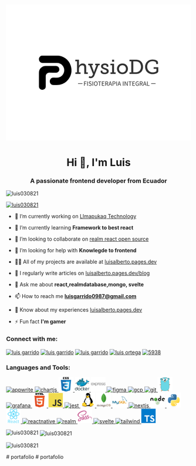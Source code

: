 <svg data-v-0dd9719b="" version="1.0" xmlns="http://www.w3.org/2000/svg" xmlns:xlink="http://www.w3.org/1999/xlink" width="100%" height="100%" viewBox="0 0 340.000000 250.000000" preserveAspectRatio="xMidYMid meet" color-interpolation-filters="sRGB" style="margin: auto;"> <rect data-v-0dd9719b="" x="0" y="0" width="100%" height="100%" fill="#fff" fill-opacity="1" class="background"></rect> <rect data-v-0dd9719b="" x="0" y="0" width="100%" height="100%" fill="url(#watermark)" fill-opacity="1" class="watermarklayer"></rect> <g data-v-0dd9719b="" fill="#333" class="icon-text-wrapper icon-svg-group iconsvg" transform="translate(60.18000030517578,93.53861808776855)"><g class="iconsvg-imagesvg" transform="translate(0,0)"><g><rect fill="#333" fill-opacity="0" stroke-width="2" x="0" y="0" width="60" height="62.92276230926537" class="image-rect"></rect> <svg x="0" y="0" width="60" height="62.92276230926537" filtersec="colorsb7288758679" class="image-svg-svg primary" style="overflow: visible;"><svg xmlns="http://www.w3.org/2000/svg" viewBox="-0.002133648144081235 0 89.49066162109375 93.849609375"><title>资源 28</title><path d="M30.94 0h19.17a39.62 39.62 0 0 1 37.13 27.33c4.5 14 2.23 26.88-6.67 38.41A38.37 38.37 0 0 1 57.49 80a54.32 54.32 0 0 1-11.49.78 58.25 58.25 0 0 1-7.71-.13c-6.29-.84-9.9-7.29-7.75-13.53a9.81 9.81 0 0 1 9-6.55c4 0 8.06.15 12.06-.14 14.25-1 22.71-18 15.17-30.28-4-6.59-9.87-9.93-17.56-9.92H10.15A10 10 0 0 1 .06 11 10.06 10.06 0 0 1 8 .17a9.91 9.91 0 0 1 2-.15z" fill="#000000"></path><path d="M0 65.1V47.81c0-9.24 5.34-16.31 14.24-18.76a17 17 0 0 1 4.38-.58q14-.07 28.09 0a9.38 9.38 0 0 1 .54 18.75c-6.17 0-12.35-.13-18.53-.27a9.43 9.43 0 0 0-9.91 9.57v27.75a9.07 9.07 0 0 1-5.41 8.65A9.34 9.34 0 0 1 0 84.31V65.1z" fill="#000000"></path></svg></svg> <!----></g></g> <g transform="translate(67,7.233381271362305)"><g data-gra="path-name" fill-rule="" class="tp-name iconsvg-namesvg" transform="translate(0,0)"><g transform="scale(1)"><g><path d="M1.18 0L10.65 0 10.65-2.77 7.69-2.77 7.69-8.76C7.69-12.75 10.28-15.86 13.94-15.86 16.93-15.86 17.49-13.79 17.49-11.16L17.49 0 23.99 0 23.99-2.77 21.07-2.77 21.07-11.98C21.07-16.75 19.04-19.15 14.64-19.15 10.91-19.15 8.47-16.67 7.65-14.86L7.58-14.86C7.58-14.86 7.69-15.53 7.69-16.41L7.69-26.1 1-26.1 1-23.33 4.14-23.33 4.14-2.77 1.18-2.77ZM26.73 3.88L25.51 6.58C25.51 6.58 27.13 7.76 29.54 7.76 32.42 7.76 34.86 6.14 36.12 2.96L43.51-15.93 45.84-15.93 45.84-18.71 37.56-18.71 37.56-15.93 39.96-15.93 35.82-4.81C35.53-3.99 35.38-3.18 35.38-3.18L35.27-3.18C35.27-3.18 35.19-3.99 34.94-4.81L30.76-15.93 33.23-15.93 33.23-18.71 24.7-18.71 24.7-15.93 27.06-15.93 33.6 0.33 32.83 2.18C32.2 3.66 30.98 4.77 29.39 4.77 27.8 4.77 26.73 3.88 26.73 3.88ZM47.65-4.03C47.65-1.07 51.57 0.44 54.97 0.44 59.22 0.44 62.48-1.52 62.48-5.06 62.48-8.54 59.19-9.76 56.3-10.72 54.05-11.5 51.98-12.24 51.98-14.01 51.98-15.53 53.53-16.27 55.3-16.27 57.12-16.27 58.6-15.49 58.6-14.34L58.6-13.12 61.74-13.12 61.74-15.38C61.74-18.11 57.89-19.15 55.27-19.15 52.01-19.15 48.35-17.67 48.35-13.97 48.35-10.57 51.42-9.32 54.2-8.28 56.78-7.36 58.85-6.77 58.85-4.88 58.85-3.33 57.19-2.48 55.08-2.48 53.01-2.48 50.79-3.22 50.79-4.81L50.79-6.03 47.65-6.03ZM68.58-22.44L72.35-22.44 72.35-26.1 68.58-26.1ZM65.73 0L75.19 0 75.19-2.77 72.24-2.77 72.24-18.71 65.55-18.71 65.55-15.93 68.65-15.93 68.65-2.77 65.73-2.77ZM77.67-9.39C77.67-3.7 82.18 0.44 87.76 0.44 93.35 0.44 97.86-3.7 97.86-9.39 97.86-15.05 93.35-19.15 87.76-19.15 82.18-19.15 77.67-15.05 77.67-9.39ZM81.33-9.39C81.33-13.27 84.21-16.04 87.76-16.04 91.28-16.04 94.2-13.27 94.2-9.39 94.2-5.47 91.28-2.66 87.76-2.66 84.21-2.66 81.33-5.47 81.33-9.39ZM100.7 0L111.87 0C113.94 0 115.67-0.15 117.38-0.7 122.48-2.33 125.62-6.73 125.62-13.05 125.62-19.41 122.37-23.92 117.38-25.47 115.64-25.99 114.01-26.1 111.83-26.1L100.7-26.1 100.7-23.25 103.96-23.25 103.96-2.88 100.7-2.88ZM107.65-3.03L107.65-23.07 111.65-23.07C113.35-23.07 114.68-22.99 116.12-22.48 119.59-21.22 121.77-17.86 121.77-13.05 121.77-8.28 119.59-4.92 116.08-3.7 114.75-3.18 113.35-3.03 111.65-3.03ZM129.35-13.12C129.35-5.4 134.97 0.44 142.99 0.44 146.91 0.44 153.64-1 153.64-5.03L153.64-12.35 145.14-12.35 145.14-9.46 150.24-9.46 150.24-6.03C150.24-3.48 145.58-2.77 143.25-2.77 137.12-2.77 133.2-7.21 133.2-13.23 133.2-19.22 137.04-23.36 143.14-23.36 146.21-23.36 149.65-22.29 149.65-20.11L149.65-18.19 153.05-18.19 153.05-21.4C153.05-24.7 147.62-26.54 143.03-26.54 134.9-26.54 129.35-20.85 129.35-13.12Z" transform="translate(-1, 26.540000915527344)"></path></g> <!----> <!----> <!----> <!----> <!----> <!----> <!----></g></g> <g data-gra="path-slogan" fill-rule="" class="tp-slogan iconsvg-slogansvg" fill="#333" transform="translate(5,40.30000305175781)"><rect x="0" height="1" y="3.580000400543213" width="8.104999542236328"></rect> <rect height="1" y="3.580000400543213" width="8.104999542236328" x="134.5349998474121"></rect> <g transform="translate(11.104999542236328,0)"><g transform="scale(1)"><path d="M1.08 0L1.08-7.87L5.62-7.87L5.62-7.03L2.08-7.03L2.08-4.37L5.08-4.37L5.08-3.53L2.08-3.53L2.08 0L1.08 0ZM7.01 0L7.01-7.87L8.00-7.87L8.00 0L7.01 0ZM9.59-1.02L10.19-1.72Q10.61-1.27 11.18-1.00Q11.75-0.73 12.36-0.73L12.36-0.73Q13.14-0.73 13.57-1.09Q14.00-1.44 14.00-2.02L14.00-2.02Q14.00-2.32 13.90-2.53Q13.80-2.74 13.63-2.89Q13.45-3.04 13.21-3.16Q12.97-3.28 12.70-3.41L12.70-3.41L11.57-3.90Q11.29-4.02 11.00-4.19Q10.72-4.36 10.49-4.60Q10.26-4.84 10.12-5.17Q9.97-5.50 9.97-5.93L9.97-5.93Q9.97-6.37 10.16-6.76Q10.34-7.14 10.67-7.42Q11.00-7.70 11.45-7.86Q11.90-8.02 12.44-8.02L12.44-8.02Q13.15-8.02 13.75-7.75Q14.35-7.48 14.77-7.04L14.77-7.04L14.23-6.40Q13.87-6.74 13.43-6.94Q13.00-7.14 12.44-7.14L12.44-7.14Q11.78-7.14 11.38-6.83Q10.98-6.53 10.98-5.99L10.98-5.99Q10.98-5.70 11.09-5.50Q11.21-5.30 11.40-5.15Q11.59-5.00 11.82-4.89Q12.05-4.78 12.29-4.68L12.29-4.68L13.40-4.20Q13.74-4.06 14.04-3.87Q14.34-3.68 14.56-3.44Q14.77-3.19 14.90-2.86Q15.02-2.53 15.02-2.10L15.02-2.10Q15.02-1.63 14.84-1.22Q14.65-0.82 14.30-0.51Q13.96-0.20 13.46-0.03Q12.97 0.14 12.35 0.14L12.35 0.14Q11.52 0.14 10.81-0.17Q10.10-0.48 9.59-1.02L9.59-1.02ZM16.57 0L16.57-7.87L17.57-7.87L17.57 0L16.57 0ZM22.63 0.14L22.63 0.14Q21.89 0.14 21.27-0.14Q20.65-0.43 20.21-0.97Q19.76-1.50 19.52-2.26Q19.27-3.02 19.27-3.97L19.27-3.97Q19.27-4.92 19.52-5.67Q19.76-6.42 20.21-6.94Q20.65-7.46 21.27-7.74Q21.89-8.02 22.63-8.02L22.63-8.02Q23.38-8.02 23.99-7.73Q24.61-7.45 25.06-6.93Q25.51-6.41 25.76-5.66Q26.00-4.91 26.00-3.97L26.00-3.97Q26.00-3.02 25.76-2.26Q25.51-1.50 25.06-0.97Q24.61-0.43 23.99-0.14Q23.38 0.14 22.63 0.14ZM22.63-0.73L22.63-0.73Q23.16-0.73 23.59-0.96Q24.01-1.19 24.32-1.61Q24.62-2.04 24.79-2.63Q24.96-3.23 24.96-3.97L24.96-3.97Q24.96-4.70 24.79-5.29Q24.62-5.88 24.32-6.29Q24.01-6.70 23.59-6.92Q23.16-7.14 22.63-7.14L22.63-7.14Q22.10-7.14 21.68-6.92Q21.25-6.70 20.95-6.29Q20.64-5.88 20.47-5.29Q20.30-4.70 20.30-3.97L20.30-3.97Q20.30-3.23 20.47-2.63Q20.64-2.04 20.95-1.61Q21.25-1.19 21.68-0.96Q22.10-0.73 22.63-0.73ZM29.09 0L29.09-7.03L26.71-7.03L26.71-7.87L32.47-7.87L32.47-7.03L30.10-7.03L30.10 0L29.09 0ZM33.89 0L33.89-7.87L38.42-7.87L38.42-7.03L34.88-7.03L34.88-4.56L37.87-4.56L37.87-3.71L34.88-3.71L34.88-0.85L38.54-0.85L38.54 0L33.89 0ZM41.21-7.07L41.21-4.14L42.53-4.14Q43.45-4.14 43.94-4.52Q44.44-4.90 44.44-5.66L44.44-5.66Q44.44-6.44 43.94-6.76Q43.45-7.07 42.53-7.07L42.53-7.07L41.21-7.07ZM45.66 0L44.53 0L42.64-3.32L41.21-3.32L41.21 0L40.21 0L40.21-7.87L42.67-7.87Q43.27-7.87 43.78-7.76Q44.29-7.64 44.66-7.38Q45.02-7.12 45.23-6.70Q45.43-6.28 45.43-5.66L45.43-5.66Q45.43-4.74 44.95-4.19Q44.47-3.64 43.67-3.43L43.67-3.43L45.66 0ZM48.05-3.20L50.41-3.20L50.04-4.40Q49.82-5.06 49.63-5.72Q49.44-6.37 49.25-7.06L49.25-7.06L49.20-7.06Q49.02-6.37 48.83-5.72Q48.64-5.06 48.42-4.40L48.42-4.40L48.05-3.20ZM51.41 0L50.66-2.40L47.80-2.40L47.04 0L46.02 0L48.68-7.87L49.81-7.87L52.48 0L51.41 0ZM53.59 0L53.59-7.87L56.00-7.87Q56.65-7.87 57.19-7.75Q57.73-7.63 58.11-7.36Q58.49-7.09 58.70-6.65Q58.91-6.20 58.91-5.56L58.91-5.56Q58.91-4.93 58.70-4.48Q58.49-4.02 58.10-3.72Q57.72-3.42 57.19-3.27Q56.65-3.12 56.00-3.12L56.00-3.12L54.59-3.12L54.59 0L53.59 0ZM54.59-3.94L55.88-3.94Q56.92-3.94 57.41-4.33Q57.91-4.72 57.91-5.56L57.91-5.56Q57.91-6.41 57.41-6.74Q56.90-7.07 55.88-7.07L55.88-7.07L54.59-7.07L54.59-3.94ZM60.50 0L60.50-7.87L61.50-7.87L61.50 0L60.50 0ZM64.64-3.20L67.01-3.20L66.64-4.40Q66.42-5.06 66.23-5.72Q66.04-6.37 65.84-7.06L65.84-7.06L65.80-7.06Q65.62-6.37 65.42-5.72Q65.23-5.06 65.02-4.40L65.02-4.40L64.64-3.20ZM68.00 0L67.26-2.40L64.39-2.40L63.64 0L62.62 0L65.28-7.87L66.41-7.87L69.07 0L68.00 0ZM72.61 0L72.61-7.87L73.61-7.87L73.61 0L72.61 0ZM75.77 0L75.77-7.87L76.80-7.87L79.64-2.93L80.50-1.30L80.54-1.30Q80.51-1.90 80.47-2.54Q80.42-3.18 80.42-3.80L80.42-3.80L80.42-7.87L81.37-7.87L81.37 0L80.34 0L77.48-4.96L76.63-6.58L76.58-6.58Q76.63-5.98 76.67-5.36Q76.72-4.74 76.72-4.12L76.72-4.12L76.72 0L75.77 0ZM85.16 0L85.16-7.03L82.79-7.03L82.79-7.87L88.55-7.87L88.55-7.03L86.17-7.03L86.17 0L85.16 0ZM89.96 0L89.96-7.87L94.50-7.87L94.50-7.03L90.96-7.03L90.96-4.56L93.95-4.56L93.95-3.71L90.96-3.71L90.96-0.85L94.62-0.85L94.62 0L89.96 0ZM95.83-3.94L95.83-3.94Q95.83-4.88 96.10-5.64Q96.37-6.40 96.86-6.92Q97.34-7.45 98.00-7.73Q98.66-8.02 99.46-8.02L99.46-8.02Q100.27-8.02 100.82-7.71Q101.36-7.40 101.71-7.04L101.71-7.04L101.15-6.41Q100.85-6.72 100.46-6.93Q100.07-7.14 99.47-7.14L99.47-7.14Q98.87-7.14 98.39-6.92Q97.91-6.70 97.57-6.28Q97.24-5.87 97.05-5.28Q96.86-4.69 96.86-3.96L96.86-3.96Q96.86-3.22 97.04-2.62Q97.21-2.03 97.54-1.61Q97.87-1.19 98.36-0.96Q98.84-0.73 99.48-0.73L99.48-0.73Q99.90-0.73 100.28-0.86Q100.66-0.98 100.90-1.20L100.90-1.20L100.90-3.25L99.23-3.25L99.23-4.08L101.81-4.08L101.81-0.77Q101.42-0.37 100.79-0.11Q100.16 0.14 99.37 0.14L99.37 0.14Q98.59 0.14 97.94-0.13Q97.30-0.41 96.83-0.93Q96.36-1.45 96.10-2.21Q95.83-2.98 95.83-3.94ZM104.69-7.07L104.69-4.14L106.01-4.14Q106.93-4.14 107.42-4.52Q107.92-4.90 107.92-5.66L107.92-5.66Q107.92-6.44 107.42-6.76Q106.93-7.07 106.01-7.07L106.01-7.07L104.69-7.07ZM109.14 0L108.01 0L106.12-3.32L104.69-3.32L104.69 0L103.69 0L103.69-7.87L106.15-7.87Q106.75-7.87 107.26-7.76Q107.77-7.64 108.14-7.38Q108.50-7.12 108.71-6.70Q108.91-6.28 108.91-5.66L108.91-5.66Q108.91-4.74 108.43-4.19Q107.95-3.64 107.15-3.43L107.15-3.43L109.14 0ZM111.53-3.20L113.89-3.20L113.52-4.40Q113.30-5.06 113.11-5.72Q112.92-6.37 112.73-7.06L112.73-7.06L112.68-7.06Q112.50-6.37 112.31-5.72Q112.12-5.06 111.90-4.40L111.90-4.40L111.53-3.20ZM114.89 0L114.14-2.40L111.28-2.40L110.52 0L109.50 0L112.16-7.87L113.29-7.87L115.96 0L114.89 0ZM117.07 0L117.07-7.87L118.07-7.87L118.07-0.85L121.51-0.85L121.51 0L117.07 0Z" transform="translate(-1.08, 8.016)"></path></g></g></g></g></g><defs v-gra="od"></defs></svg>
<h1 align="center">Hi 👋, I'm Luis</h1>
<h3 align="center">A passionate frontend developer from Ecuador</h3>

<p align="left"> <img src="https://komarev.com/ghpvc/?username=luis030821&label=Profile%20views&color=0e75b6&style=flat" alt="luis030821" /> </p>

<p align="left"> <a href="https://github.com/ryo-ma/github-profile-trophy"><img src="https://github-profile-trophy.vercel.app/?username=luis030821" alt="luis030821" /></a> </p>

- 🔭 I’m currently working on [Llmapukaq Technology](https://www.llampukaq.com/)

- 🌱 I’m currently learning **Framework to best react**

- 👯 I’m looking to collaborate on [realm react open source](https://realm.llampukaq.com/)

- 🤝 I’m looking for help with **Knowlegde to frontend**

- 👨‍💻 All of my projects are available at [luisalberto.pages.dev](luisalberto.pages.dev)

- 📝 I regularly write articles on [luisalberto.pages.dev/blog](luisalberto.pages.dev/blog)

- 💬 Ask me about **react,realmdatabase,mongo, svelte**

- 📫 How to reach me **luisgarrido0987@gmail.com**

- 📄 Know about my experiences [luisalberto.pages.dev](luisalberto.pages.dev)

- ⚡ Fun fact **I'm gamer**

<h3 align="left">Connect with me:</h3>
<p align="left">
<a href="https://linkedin.com/in/luis garrido" target="blank"><img align="center" src="https://raw.githubusercontent.com/rahuldkjain/github-profile-readme-generator/master/src/images/icons/Social/linked-in-alt.svg" alt="luis garrido" height="30" width="40" /></a>
<a href="https://fb.com/luis garrido" target="blank"><img align="center" src="https://raw.githubusercontent.com/rahuldkjain/github-profile-readme-generator/master/src/images/icons/Social/facebook.svg" alt="luis garrido" height="30" width="40" /></a>
<a href="https://instagram.com/luis garrido" target="blank"><img align="center" src="https://raw.githubusercontent.com/rahuldkjain/github-profile-readme-generator/master/src/images/icons/Social/instagram.svg" alt="luis garrido" height="30" width="40" /></a>
<a href="https://www.youtube.com/c/luis ortega" target="blank"><img align="center" src="https://raw.githubusercontent.com/rahuldkjain/github-profile-readme-generator/master/src/images/icons/Social/youtube.svg" alt="luis ortega" height="30" width="40" /></a>
<a href="https://discord.gg/5938" target="blank"><img align="center" src="https://raw.githubusercontent.com/rahuldkjain/github-profile-readme-generator/master/src/images/icons/Social/discord.svg" alt="5938" height="30" width="40" /></a>
</p>

<h3 align="left">Languages and Tools:</h3>
<p align="left"> <a href="https://appwrite.io" target="_blank" rel="noreferrer"> <img src="https://www.vectorlogo.zone/logos/appwriteio/appwriteio-icon.svg" alt="appwrite" width="40" height="40"/> </a> <a href="https://www.chartjs.org" target="_blank" rel="noreferrer"> <img src="https://www.chartjs.org/media/logo-title.svg" alt="chartjs" width="40" height="40"/> </a> <a href="https://www.w3schools.com/css/" target="_blank" rel="noreferrer"> <img src="https://raw.githubusercontent.com/devicons/devicon/master/icons/css3/css3-original-wordmark.svg" alt="css3" width="40" height="40"/> </a> <a href="https://www.docker.com/" target="_blank" rel="noreferrer"> <img src="https://raw.githubusercontent.com/devicons/devicon/master/icons/docker/docker-original-wordmark.svg" alt="docker" width="40" height="40"/> </a> <a href="https://expressjs.com" target="_blank" rel="noreferrer"> <img src="https://raw.githubusercontent.com/devicons/devicon/master/icons/express/express-original-wordmark.svg" alt="express" width="40" height="40"/> </a> <a href="https://www.figma.com/" target="_blank" rel="noreferrer"> <img src="https://www.vectorlogo.zone/logos/figma/figma-icon.svg" alt="figma" width="40" height="40"/> </a> <a href="https://cloud.google.com" target="_blank" rel="noreferrer"> <img src="https://www.vectorlogo.zone/logos/google_cloud/google_cloud-icon.svg" alt="gcp" width="40" height="40"/> </a> <a href="https://git-scm.com/" target="_blank" rel="noreferrer"> <img src="https://www.vectorlogo.zone/logos/git-scm/git-scm-icon.svg" alt="git" width="40" height="40"/> </a> <a href="https://golang.org" target="_blank" rel="noreferrer"> <img src="https://raw.githubusercontent.com/devicons/devicon/master/icons/go/go-original.svg" alt="go" width="40" height="40"/> </a> <a href="https://grafana.com" target="_blank" rel="noreferrer"> <img src="https://www.vectorlogo.zone/logos/grafana/grafana-icon.svg" alt="grafana" width="40" height="40"/> </a> <a href="https://www.w3.org/html/" target="_blank" rel="noreferrer"> <img src="https://raw.githubusercontent.com/devicons/devicon/master/icons/html5/html5-original-wordmark.svg" alt="html5" width="40" height="40"/> </a> <a href="https://developer.mozilla.org/en-US/docs/Web/JavaScript" target="_blank" rel="noreferrer"> <img src="https://raw.githubusercontent.com/devicons/devicon/master/icons/javascript/javascript-original.svg" alt="javascript" width="40" height="40"/> </a> <a href="https://jestjs.io" target="_blank" rel="noreferrer"> <img src="https://www.vectorlogo.zone/logos/jestjsio/jestjsio-icon.svg" alt="jest" width="40" height="40"/> </a> <a href="https://www.linux.org/" target="_blank" rel="noreferrer"> <img src="https://raw.githubusercontent.com/devicons/devicon/master/icons/linux/linux-original.svg" alt="linux" width="40" height="40"/> </a> <a href="https://www.mongodb.com/" target="_blank" rel="noreferrer"> <img src="https://raw.githubusercontent.com/devicons/devicon/master/icons/mongodb/mongodb-original-wordmark.svg" alt="mongodb" width="40" height="40"/> </a> <a href="https://www.mysql.com/" target="_blank" rel="noreferrer"> <img src="https://raw.githubusercontent.com/devicons/devicon/master/icons/mysql/mysql-original-wordmark.svg" alt="mysql" width="40" height="40"/> </a> <a href="https://nextjs.org/" target="_blank" rel="noreferrer"> <img src="https://cdn.worldvectorlogo.com/logos/nextjs-2.svg" alt="nextjs" width="40" height="40"/> </a> <a href="https://nodejs.org" target="_blank" rel="noreferrer"> <img src="https://raw.githubusercontent.com/devicons/devicon/master/icons/nodejs/nodejs-original-wordmark.svg" alt="nodejs" width="40" height="40"/> </a> <a href="https://www.python.org" target="_blank" rel="noreferrer"> <img src="https://raw.githubusercontent.com/devicons/devicon/master/icons/python/python-original.svg" alt="python" width="40" height="40"/> </a> <a href="https://reactjs.org/" target="_blank" rel="noreferrer"> <img src="https://raw.githubusercontent.com/devicons/devicon/master/icons/react/react-original-wordmark.svg" alt="react" width="40" height="40"/> </a> <a href="https://reactnative.dev/" target="_blank" rel="noreferrer"> <img src="https://reactnative.dev/img/header_logo.svg" alt="reactnative" width="40" height="40"/> </a> <a href="https://realm.io/" target="_blank" rel="noreferrer"> <img src="https://raw.githubusercontent.com/bestofjs/bestofjs-webui/8665e8c267a0215f3159df28b33c365198101df5/public/logos/realm.svg" alt="realm" width="40" height="40"/> </a> <a href="https://sass-lang.com" target="_blank" rel="noreferrer"> <img src="https://raw.githubusercontent.com/devicons/devicon/master/icons/sass/sass-original.svg" alt="sass" width="40" height="40"/> </a> <a href="https://svelte.dev" target="_blank" rel="noreferrer"> <img src="https://upload.wikimedia.org/wikipedia/commons/1/1b/Svelte_Logo.svg" alt="svelte" width="40" height="40"/> </a> <a href="https://tailwindcss.com/" target="_blank" rel="noreferrer"> <img src="https://www.vectorlogo.zone/logos/tailwindcss/tailwindcss-icon.svg" alt="tailwind" width="40" height="40"/> </a> <a href="https://www.typescriptlang.org/" target="_blank" rel="noreferrer"> <img src="https://raw.githubusercontent.com/devicons/devicon/master/icons/typescript/typescript-original.svg" alt="typescript" width="40" height="40"/> </a> </p>

<p><img align="left" src="https://github-readme-stats.vercel.app/api/top-langs?username=luis030821&show_icons=true&locale=en&layout=compact" alt="luis030821" /></p>

<p>&nbsp;<img align="center" src="https://github-readme-stats.vercel.app/api?username=luis030821&show_icons=true&locale=en" alt="luis030821" /></p>

<p><img align="center" src="https://github-readme-streak-stats.herokuapp.com/?user=luis030821&" alt="luis030821" /></p>

#   p o r t a f o l i o 
 
 #   p o r t a f o l i o 
 
 